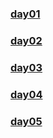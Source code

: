 ### [day01](https://github.com/lu666666/notebooks/blob/master/notes/04/01.md)
>
### [day02](https://github.com/lu666666/notebooks/blob/master/notes/04/02.md)
>
### [day03](https://github.com/lu666666/notebooks/blob/master/notes/04/03.md)
>
### [day04](https://github.com/lu666666/notebooks/blob/master/notes/04/04.md)
>
### [day05](https://github.com/lu666666/notebooks/blob/master/notes/04/05.md)
>
